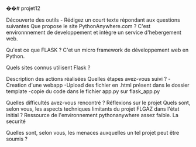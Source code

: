 ��# projet12

Découverte des outils - Rédigez un court texte répondant aux questions suivantes
Que propose le site PythonAnywhere.com ?
C'est environnnement de developpement et intègre un service d'hebergement web.

Qu'est ce que FLASK ?
C'et un micro framework de développement web en Python.

Quels sites connus utilisent Flask ?

Description des actions réalisées
Quelles étapes avez-vous suivi ?
-Creation d'une webapp
-Upload des fichier en .html présent dans le dossier template
-copie du code dans le fichier app.py sur flask_app.py


Quelles difficultés avez-vous rencontré ?
Réflexions sur le projet
Quels sont, selon vous, les aspects techniques limitants du projet FLGAZ dans l'état initial ?
Ressource de l'environnement pythonanywhere assez faible.
La securité

Quelles sont, selon vous, les menaces auxquelles un tel projet peut être soumis ?
